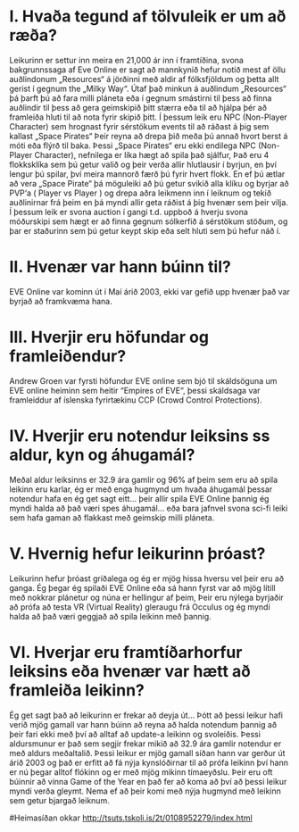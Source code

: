 # I.	Hvaða tegund af tölvuleik er um að ræða?
Leikurinn er settur inn meira en 21,000 ár inn í framtíðina, svona bakgrunnssaga af Eve Online er sagt að mannkynið hefur notið mest af öllu auðlindonum „Resources“ á jörðinni með aldir af fólksfjöldum og þetta allt gerist í gegnum the „Milky Way“. Útaf það minkun á auðlindum „Resources“ þá þarft þú að fara milli pláneta eða í gegnum smástirni til þess að finna auðlindir til þess að gera geimskipið þitt stærra eða til að hjálpa þér að framleiða hluti til að nota fyrir skipið þitt. Í þessum leik eru NPC (Non-Player Character) sem hrognast fyrir sérstökum events til að ráðast á þig sem kallast „Space Pirates“ Þeir reyna að drepa þið meða þú annað hvort berst á móti eða flýrð til baka. Þessi „Space Pirates“ eru ekki endilega NPC (Non-Player Character), nefnilega er líka hægt að spila það sjálfur, Það eru 4 flokksklíka sem þú getur valið og þeir verða allir hlutlausir í byrjun, en því lengur þú spilar, því meira mannorð færð þú fyrir hvert flokk. En ef þú ætlar að vera „Space Pirate“ þá möguleiki að þú getur svikið alla klíku og byrjar að PVP‘a ( Player vs Player ) og drepa aðra leikmenn inn í leiknum og tekið auðlinirnar frá þeim en þá myndi allir geta ráðist á þig hvenær sem þeir vilja. Í þessum leik er svona auction í gangi t.d. uppboð á hverju svona móðurskipi sem hægt er að finna gegnum sólkerfið á sérstökum stöðum, og þar er staðurinn sem þú getur keypt skip eða selt hluti sem þú hefur náð í. 


# II.	    Hvenær var hann búinn til?
EVE Online var kominn út í Maí árið 2003, ekki var gefið upp hvenær það var byrjað að framkvæma hana.


# III.	Hverjir eru höfundar og framleiðendur?
Andrew Groen var fyrsti höfundur EVE online sem bjó til skáldsöguna um EVE online heiminn sem heitir “Empires of EVE“, þessi skáldsaga var framleiddur af íslenska fyrirtækinu CCP (Crowd Control Protections). 


# IV.	    Hverjir eru notendur leiksins ss aldur, kyn og áhugamál?
Meðal aldur leiksinns er 32.9 ára gamlir og 96% af þeim sem eru að spila leikinn eru karlar, ég er með enga hugmynd um hvaða áhugamál þessar notendur hafa en ég get sagt eitt... þeir allir spila EVE Online þannig ég myndi halda að það væri spes áhugamál... eða bara jafnvel svona sci-fi leiki sem hafa gaman að flakkast með geimskip milli pláneta.

# V.	 Hvernig hefur leikurinn þróast?
Leikurinn hefur þróast gríðalega og ég er mjög hissa hversu vel þeir eru að ganga. Ég þegar ég spilaði EVE Online eða sá hann fyrst var að mjög lítill með nokkrar plánetur og núna er hellingur af þeim, Þeir eru nýlega byrjaðir að prófa að testa VR (Virtual Reality) gleraugu frá Occulus og ég myndi halda að það væri geggjað að spila leikinn með þannig.


# VI.	    Hverjar eru framtíðarhorfur leiksins eða hvenær var hætt að framleiða leikinn?
Ég get sagt það að leikurinn er frekar að deyja út... Þótt að þessi leikur hafi verið mjög gamall var hann búinn að reyna að halda notendum þannig að þeir fari ekki með því að alltaf að update-a leikinn og svoleiðis. Þessi aldursmunur er það sem segjir frekar mikið að 32.9 ára gamlir notendur er með aldurs meðaltalið. Þessi leikur er mjög gamall síðan hann var gerður út árið 2003 og það er erfitt að fá nýja kynslóðirnar til að prófa leikinn því hann er nú þegar alltof flókinn og er með mjög mikinn tímaeyðslu. Þeir eru oft búinnir að vinna Game of the Year en það fer að koma að því að þessi leikur myndi verða gleymt. Nema ef að þeir komi með nýja hugmynd með leikinn sem getur bjargað leiknum.


#Heimasíðan okkar
http://tsuts.tskoli.is/2t/0108952279/index.html
